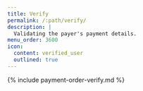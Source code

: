 ```yaml
---
title: Verify
permalink: /:path/verify/
description: |
  Validating the payer's payment details.
menu_order: 3600
icon:
  content: verified_user
  outlined: true
---
```


{% include payment-order-verify.md %}

